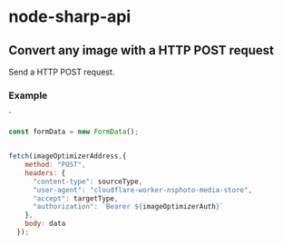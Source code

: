 # node-sharp-api

## Convert any image with a HTTP POST request
Send a HTTP POST request.

### Example
` 
```javascript
const formData = new FormData();


fetch(imageOptimizerAddress,{
    method: "POST",
    headers: {
      "content-type": sourceType,
      "user-agent": "cloudflare-worker-nsphoto-media-store",
      "accept": targetType,
      "authorization": `Bearer ${imageOptimizerAuth}`
    },
    body: data
  });

```
